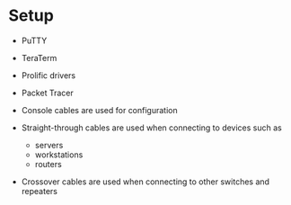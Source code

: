 # Setup
- PuTTY
- TeraTerm
- Prolific drivers
- Packet Tracer

- Console cables are used for configuration
- Straight-through cables are used when connecting to devices such as 
	- servers
	- workstations 
	- routers
- Crossover cables are used when connecting to other switches and repeaters